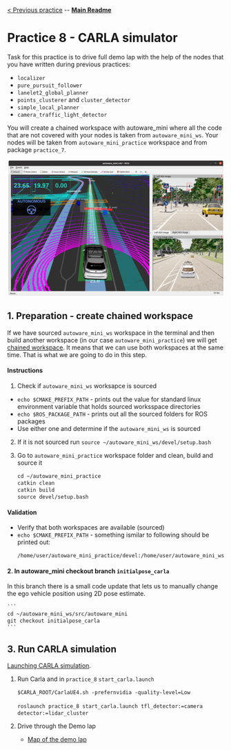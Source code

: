 [< Previous practice](../practice_7) -- [**Main Readme**](../README.md)

# Practice 8 - CARLA simulator

Task for this practice is to drive full demo lap with the help of the nodes that you have written during previous practices:
* `localizer`
* `pure_pursuit_follower`
* `lanelet2_global_planner`
* `points_clusterer` and `cluster_detector`
* `simple_local_planner`
* `camera_traffic_light_detector`

You will create a chained workspace with autoware_mini where all the code that are not covered with your nodes is taken from `autoware_mini_ws`. Your nodes will be taken from `autoware_mini_practice` workspace and from package `practice_7`.

![rviz_carla](doc/rviz_carla.png)


## 1. Preparation - create chained workspace

If we have sourced `autoware_mini_ws` workspace in the terminal and then build another workspace (in our case `autoware_mini_practice`) we will get [chained workspace](https://wiki.ros.org/catkin/Tutorials/workspace_overlaying#Chaining_catkin_workspaces). It means that we can use both workspaces at the same time. That is what we are going to do in this step.

#### Instructions
1. Check if `autoware_mini_ws` worksapce is sourced
* `echo $CMAKE_PREFIX_PATH` - prints out the value for standard linux environment variable that holds sourced worksspace directories
* `echo $ROS_PACKAGE_PATH` - prints out all the sourced folders for ROS packages
* Use either one and determine if the `autoware_mini_ws` is sourced
2. If it is not sourced run `source ~/autoware_mini_ws/devel/setup.bash`
3. Go to `autoware_mini_practice` workspace folder and clean, build and source it

    ```
    cd ~/autoware_mini_practice
    catkin clean
    catkin build
    source devel/setup.bash 
    ```

#### Validation
* Verify that both workspaces are available (sourced)
* `echo $CMAKE_PREFIX_PATH` - something ismilar to following should be printed out:
    ```
    /home/user/autoware_mini_practice/devel:/home/user/autoware_mini_ws/devel:/opt/ros/noetic
    ```

#### 2. In autoware_mini checkout branch `initialpose_carla`

In this branch there is a small code update that lets us to manually change the ego vehicle position using 2D pose estimate.

    ```
    cd ~/autoware_mini_ws/src/autoware_mini
    git checkout initialpose_carla
    ```

## 3. Run CARLA simulation

[Launching CARLA simulation](https://gitlab.cs.ut.ee/autonomous-driving-lab/autoware_mini#launch-instructions).

1. Run Carla and in `practice_8` `start_carla.launch`

    ```
    $CARLA_ROOT/CarlaUE4.sh -prefernvidia -quality-level=Low
    
    roslaunch practice_8 start_carla.launch tfl_detector:=camera detector:=lidar_cluster
    ```

2. Drive through the Demo lap
    - [Map of the demo lap](https://adl.cs.ut.ee/lab/demo-track)
